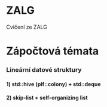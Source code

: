 # ZALG
Cvičení ze ZALG


# Zápočtová témata 

### Lineární datové struktury

#### 1) std::hive (plf::colony) + std::deque
#### 2) skip-list + self-organizing list

